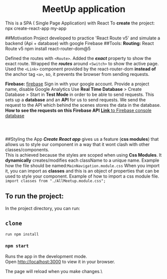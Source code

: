<h1 align="center">MeetUp application</h1>


This is a SPA ( Single Page Application) with React
To **create** the project: npx create-react-app my-app

##Motivation
Project developed to practice 'React Route v5' and simulate a backend (Api + database) with google Firebase
##Tools:
**Routing:**
React Route v5
npm install react-router-dom@5

Defined the routes with ```<Route>```. 
Added the ***exact*** property to show the exact route.
Wrapped the ***routes*** around ```<Switch>``` to show the active page.
Used the ```<Link>``` component provided by the react-router-dom **instead of** the anchor tag ```<a>```, so, it prevents the browser from sending requests. 

**Firebase:**
[firebase](https://firebase.google.com/)
Sign in with your google account. 
Provide a project name, disable Google Analytics
Use **Real Time Database** > Create Database > Start in **Test Mode** in order to be able to send requests.
This sets up a **database** and an **API** for us to send requests.
We send the request to the API which behind the scenes stores the data in the database.
**How to see the requests on this Firebase API** 
[**Link** to Firebase console database](https://console.firebase.google.com/project/meetup-2f38d/database/meetup-2f38d-default-rtdb/data/~2F)

<h1><img src=""/></h1>

##Styling the App
***Create React app*** gives us a feature (**css modules**) that allows us to style our component in a way that it wont clash with other classes/components.  
This is achieved because the styles are scoped when using **Css Modules**. It **dynamically** creates/modifies each className to a unique name.
Example how the file should be named:```MainNavigation.module.css```
When you import it, you can import as **classes** and this is an object of properties that can be used to style your component. 
Example of how to import a css module file.
```import classes from "./AllMeetup.module.css";```

## To run the project:
In the project directory, you can run:

## `clone`  
```run npm install ```
### `npm start`

Runs the app in the development mode.\
Open [http://localhost:3000](http://localhost:3000) to view it in your browser.

The page will reload when you make changes.\


